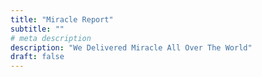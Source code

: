 ```yaml
---
title: "Miracle Report"
subtitle: ""
# meta description
description: "We Delivered Miracle All Over The World"
draft: false
---
```


<div style="min-height:367px"><script type="text/javascript" defer src="https://datawrapper.dwcdn.net/LF4uZ/embed.js?v=1" charset="utf-8"></script><noscript><img src="https://datawrapper.dwcdn.net/LF4uZ/full.png" alt="" /></noscript></div>